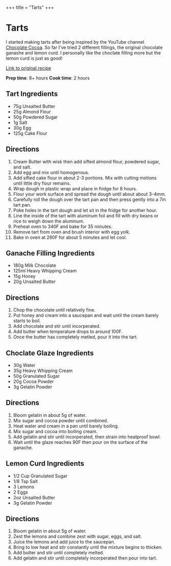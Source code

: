 +++
title = "Tarts"
+++

# Tarts

I started making tarts after being inspired by the YouTube channel [Chocolate Cocoa](https://www.youtube.com/@chocolate_cacao). So far I've tried 2 different fillings, the original chocolate ganashe and lemon curd. I personally like the choclate filling more but the lemon curd is just as good!

[Link to original recipe](https://www.youtube.com/watch?app=desktop&v=7TcCIcE1hr8&t=7s)

**Prep time**: 8+ hours **Cook time**: 2 hours

## Tart Ingredients
- 75g Unsalted Butter
- 25g Almond Flour 
- 50g Powdered Sugar
- 1g Salt
- 30g Egg
- 125g Cake Flour
## Directions
1. Cream Butter with wisk then add sifted almond flour, powdered sugar, and salt.
2. Add egg and mix until homogenous. 
3. Add sifted cake flour in about 2-3 portions. Mix with cutting motions until little dry flour remains.
4. Wrap dough in plastic wrap and place in fridge for 8 hours.
5. Flour your work surface and spread the dough until about about 3-4mm.
6. Carefully roll the dough over the tart pan and then press gently into a 7in tart pan.
7. Poke holes in the tart dough and let sit in the fridge for another hour.
8. Line the inside of the tart with aluminum foil and fill with dry beans or rice to weigh down the aluminum.  
9. Preheat oven to 340F and bake for 35 minutes.
10. Remove tart from oven and brush interior with egg yolk.
11. Bake in oven at 260F for about 5 minutes and let cool.

## Ganache Filling Ingredients
- 180g Milk Chocolate
- 125ml Heavy Whipping Cream
- 15g Honey
- 20g Unsalted Butter
## Directions
1. Chop the chocolate until relatively fine.
2. Put honey and cream into a saucepan and wait until the cream barely starts to boil.
3. Add chocolate and stir until incorperated. 
4. Add butter when temperature drops to around 100F.
5. Once the butter has completely metled, pour it into the tart.

## Choclate Glaze Ingredients
- 30g Water
- 35g Heavy Whipping Cream
- 50g Granulated Sugar
- 20g Cocoa Powder
- 3g Gelatin Powder
## Directions
1. Bloom gelatin in about 5g of water.
1. Mix sugar and cocoa powder until combined.
2. Heat water and cream in a pan until barely boiling.
3. Mix sugar and cocoa into boiling cream.
4. Add gelatin and stir until incorperated, then strain into heatproof bowl.
5. Wait until the glaze reaches 90F then pour on the surface of the ganache.

## Lemon Curd Ingredients
- 1/2 Cup Granulated Sugar
- 1/8 Tsp Salt
- 3 Lemons 
- 2 Eggs
- 2oz Unsalted Butter
- 3g Gelatin Powder
## Directions
1. Bloom gelatin in about 5g of water.
2. Zest the lemons and combine zest with sugar, eggs, and salt.
3. Juice the lemons and add juice to the saucepan.
4. Bring to low heat and stir constantly until the mixture begins to thicken.
5. Add butter and stir until completely melted.
6. Add gelatin and stir until completely incorperated then pour into tart.